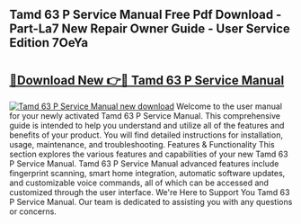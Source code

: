 ## Tamd 63 P Service Manual Free Pdf Download - Part-La7 New Repair Owner Guide - User Service Edition 7OeYa

# <h2><a href="http://bc87243.oget.top/?id=Tamd+63+P+Service+Manual">🔗Download New 👉🔴 Tamd 63 P Service Manual</a></h2>

[![Tamd 63 P Service Manual new download](https://i.imgur.com/5g1atiW.png)](http://bc87243.oget.top/?id=Tamd+63+P+Service+Manual)
Welcome to the user manual for your newly activated Tamd 63 P Service Manual. This comprehensive guide is intended to help you understand and utilize all of the features and benefits of your product. You will find detailed instructions for installation, usage, maintenance, and troubleshooting. Features & Functionality This section explores the various features and capabilities of your new Tamd 63 P Service Manual. Tamd 63 P Service Manual advanced features include fingerprint scanning, smart home integration, automatic software updates, and customizable voice commands, all of which can be accessed and customized through the user interface. We're Here to Support You Tamd 63 P Service Manual. Our team is dedicated to assisting you with any questions or concerns.
